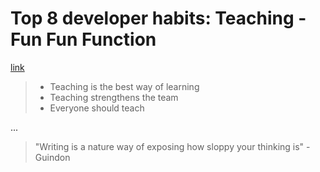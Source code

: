 # Top 8 developer habits: Teaching - Fun Fun Function

[link](https://youtu.be/RleN-6uMF04)

>- Teaching is the best way of learning
>- Teaching strengthens the team
>- Everyone should teach

...

>"Writing is a nature way of exposing how sloppy your thinking is" - Guindon
